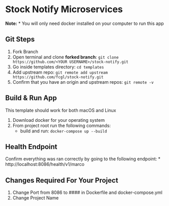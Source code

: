 # Stock Notify Microservices

**Note:** 
    * You will only need docker installed on your computer to run this app

## Git Steps
1. Fork Branch
2. Open terminal and clone **forked branch**: `git clone https://github.com/<YOUR USERNAME>/stock-notify.git`
3. Go inside templates directory: `cd templates`
3. Add upstream repo: `git remote add upstream https://github.com/fcgl/stock-notify.git`
4. Confirm that you have an origin and upstream repos: `git remote -v`

## Build & Run App

This template should work for both macOS and Linux

1. Download docker for your operating system
2. From project root run the following commands:
    * build and run: `docker-compose up --build`


## Health Endpoint

Confirm everything was ran correctly by going to the following endpoint: 
    * http://localhost:8086/health/v1/marco

## Changes Required For Your Project
1. Change Port from 8086 to #### in Dockerfile and docker-compose.yml
2. Change Project Name


